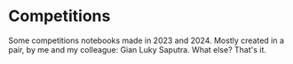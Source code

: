 # Competitions
Some competitions notebooks made in 2023 and 2024. Mostly created in a pair, by me and my colleague: Gian Luky Saputra. What else? That's it. 
